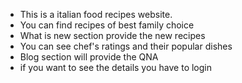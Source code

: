 * This is a italian food recipes website.
* You can find recipes of best family choice
* What is new section provide the new recipes
* You can see chef's ratings and their popular dishes
* Blog section will provide the QNA
* if you want to see the details you have to login
